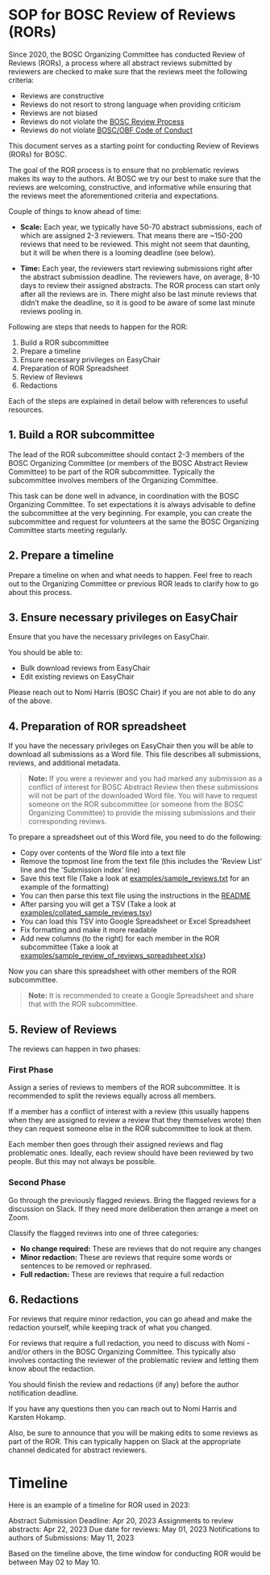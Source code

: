 # SOP for BOSC Review of Reviews (RORs)

Since 2020, the BOSC Organizing Committee has conducted Review of Reviews (RORs), a process where all abstract reviews submitted by reviewers are checked to make sure that the reviews meet the following criteria:

- Reviews are constructive
- Reviews do not resort to strong language when providing criticism
- Reviews are not biased
- Reviews do not violate the [BOSC Review Process](https://github.com/OBF/bosc_materials/blob/master/BOSC_review_process.md)
- Reviews do not violate [BOSC/OBF Code of Conduct](https://github.com/OBF/obf-docs/tree/master/code-of-conduct)

This document serves as a starting point for conducting Review of Reviews (RORs) for BOSC.

The goal of the ROR process is to ensure that no problematic reviews makes its way to the authors.
At BOSC we try our best to make sure that the reviews are welcoming, constructive, and informative
while ensuring that the reviews meet the aforementioned criteria and expectations.

Couple of things to know ahead of time:

- **Scale:** Each year, we typically have 50-70 abstract submissions, each of which are assigned 2-3 reviewers. 
That means there are ~150-200 reviews that need to be reviewed. This might not seem that daunting, but it will 
be when there is a looming deadline (see below).

- **Time:** Each year, the reviewers start reviewing submissions right after the abstract submission deadline.
The reviewers have, on average, 8-10 days to review their assigned abstracts. The ROR process can start only
after all the reviews are in. There might also be last minute reviews that didn’t make the deadline, so it is
good to be aware of some last minute reviews pooling in.

Following are steps that needs to happen for the ROR:

1. Build a ROR subcommittee
2. Prepare a timeline
3. Ensure necessary privileges on EasyChair
4. Preparation of ROR Spreadsheet
5. Review of Reviews
6. Redactions

Each of the steps are explained in detail below with references to useful resources.

## 1. Build a ROR subcommittee

The lead of the ROR subcommittee should contact 2-3 members of the BOSC Organizing Committee (or members of the
BOSC Abstract Review Committee) to be part of the ROR subcommittee. Typically the subcommittee involves members
of the Organizing Committee. 

This task can be done well in advance, in coordination with the BOSC Organizing Committee.
To set expectations it is always advisable to define the subcommittee at the very beginning.
For example, you can create the subcommittee and request for volunteers at the same the BOSC Organizing
Committee starts meeting regularly.

## 2. Prepare a timeline

Prepare a timeline on when and what needs to happen.
Feel free to reach out to the Organizing Committee or previous ROR leads to clarify how to go about this process.

## 3. Ensure necessary privileges on EasyChair

Ensure that you have the necessary privileges on EasyChair.

You should be able to:

- Bulk download reviews from EasyChair
- Edit existing reviews on EasyChair

Please reach out to Nomi Harris (BOSC Chair) if you are not able to do any of the above.

## 4. Preparation of ROR spreadsheet

If you have the necessary privileges on EasyChair then you will be able to download all submissions as a Word file.
This file describes all submissions, reviews, and additional metadata.

> **Note:** If you were a reviewer and you had marked any submission as a conflict of interest for BOSC Abstract Review
> then these submissions will not be part of the downloaded Word file. You will have to request someone on the ROR
> subcommittee (or someone from the BOSC Organizing Committee) to provide the missing submissions and their corresponding
> reviews.


To prepare a spreadsheet out of this Word file, you need to do the following:

- Copy over contents of the Word file into a text file
- Remove the topmost line from the text file (this includes the 'Review List' line and the 'Submission index' line)
- Save this text file (Take a look at [examples/sample_reviews.txt](examples/sample_reviews.txt) for an example of the formatting)
- You can then parse this text file using the instructions in the [README](README.md)
- After parsing you will get a TSV (Take a look at [examples/collated_sample_reviews.tsv](examples/collated_sample_reviews.tsv))
- You can load this TSV into Google Spreadsheet or Excel Spreadsheet
- Fix formatting and make it more readable
- Add new columns (to the right) for each member in the ROR subcommittee (Take a look at [examples/sample_review_of_reviews_spreadsheet.xlsx](examples/sample_review_of_reviews_spreadsheet.xlsx))

Now you can share this spreadsheet with other members of the ROR subcommittee.

> **Note:** It is recommended to create a Google Spreadsheet and share that with the ROR subcommittee.


## 5. Review of Reviews

The reviews can happen in two phases:

### First Phase

Assign a series of reviews to members of the ROR subcommittee.
It is recommended to split the reviews equally across all members.

If a member has a conflict of interest with a review (this usually happens when they are assigned to review
a review that they themselves wrote) then they can request someone else in the ROR subcommittee to look
at them.

Each member then goes through their assigned reviews and flag problematic ones.
Ideally, each review should have been reviewed by two people. But this may not always be possible.

### Second Phase

Go through the previously flagged reviews.
Bring the flagged reviews for a discussion on Slack.
If they need more deliberation then arrange a meet on Zoom.

Classify the flagged reviews into one of three categories:
- **No change required:** These are reviews that do not require any changes
- **Minor redaction:** These are reviews that require some words or sentences to be removed or rephrased.
- **Full redaction:** These are reviews that require a full redaction

## 6. Redactions

For reviews that require minor redaction, you can go ahead and make the redaction yourself,
while keeping track of what you changed.

For reviews that require a full redaction, you need to discuss with Nomi - and/or others in the
BOSC Organizing Committee. This typically also involves contacting the reviewer of the problematic
review and letting them know about the redaction.

You should finish the review and redactions (if any) before the author notification deadline.

If you have any questions then you can reach out to Nomi Harris and Karsten Hokamp.

Also, be sure to announce that you will be making edits to some reviews as part of the ROR. This can
typically happen on Slack at the appropriate channel dedicated for abstract reviewers.


# Timeline

Here is an example of a timeline for ROR used in 2023:

Abstract Submission Deadline: Apr 20, 2023
Assignments to review abstracts: Apr 22, 2023
Due date for reviews: May 01, 2023
Notifications to authors of Submissions: May 11, 2023

Based on the timeline above, the time window for conducting ROR would be between May 02 to May 10.
